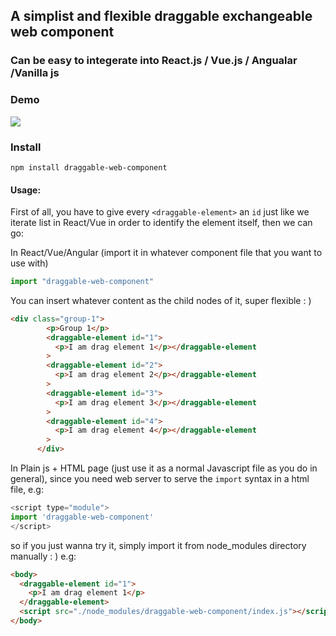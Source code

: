 ## A simplist and flexible draggable exchangeable web component

### Can be easy to integerate into React.js / Vue.js / Angualar /Vanilla js

### Demo
![](./graggable-demo.gif)

### Install
```
npm install draggable-web-component 
```

#### Usage:
First of all, you have to give every `<draggable-element>` an   `id`  just like we iterate list in React/Vue in order to identify the element itself, then we can go:

In React/Vue/Angular (import it in whatever component file that you want to use with)
```js
import "draggable-web-component"
```
You can insert whatever content as the child nodes of it, super flexible : )
```html
<div class="group-1">
        <p>Group 1</p>
        <draggable-element id="1">
          <p>I am drag element 1</p></draggable-element
        >
        <draggable-element id="2">
          <p>I am drag element 2</p></draggable-element
        >
        <draggable-element id="3">
          <p>I am drag element 3</p></draggable-element
        >
        <draggable-element id="4">
          <p>I am drag element 4</p></draggable-element
        >
      </div>
```
In Plain js + HTML page (just use it as a normal Javascript file as you do in general), since you need web server to serve the `import` syntax in a html file, e.g: 

```js
<script type="module">
import 'draggable-web-component'
</script>
````
so if you just wanna try it, simply import it from node_modules directory manually : ) e.g:
```html
<body>
  <draggable-element id="1">
    <p>I am drag element 1</p>
  </draggable-element>
  <script src="./node_modules/draggable-web-component/index.js"></script>
</body>
```

